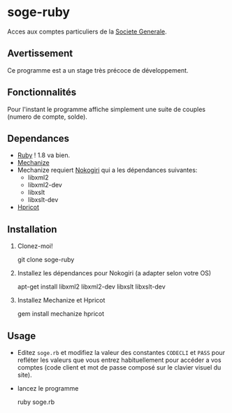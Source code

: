 soge-ruby
=========

Acces aux comptes particuliers de la [Societe Generale](http://particulier.societegenerale.fr).

Avertissement
-------------

Ce programme est a un stage très précoce de développement.

Fonctionnalités
---------------

Pour l'instant le programme affiche simplement une suite de couples (numero de compte, solde).

Dependances
-----------

  * [Ruby](http://www.ruby-lang.org/fr/) ! 1.8 va bien.
  * [Mechanize](http://mechanize.rubyforge.org/)
  * Mechanize requiert [Nokogiri](http://nokogiri.org/) qui a les dépendances suivantes:
    - libxml2
    - libxml2-dev
    - libxslt
    - libxslt-dev
  * [Hpricot](http://hpricot.com)

Installation
------------
  
  1. Clonez-moi!

        git clone soge-ruby

  2. Installez les dépendances pour Nokogiri (a adapter selon votre OS)

        apt-get install libxml2 libxml2-dev libxslt libxslt-dev

  3. Installez Mechanize et Hpricot
    
        gem install mechanize hpricot

Usage
-----

  * Editez `soge.rb` et modifiez la valeur des constantes `CODECLI` et `PASS` pour refléter
    les valeurs que vous entrez habituellement pour accéder a vos comptes (code client et 
    mot de passe composé sur le clavier visuel du site).

  * lancez le programme

    ruby soge.rb

